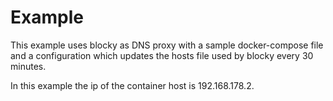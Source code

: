 # Example
This example uses blocky as DNS proxy with a sample docker-compose file and a configuration which updates the hosts file used by blocky every 30 minutes.

In this example the ip of the container host is 192.168.178.2. 